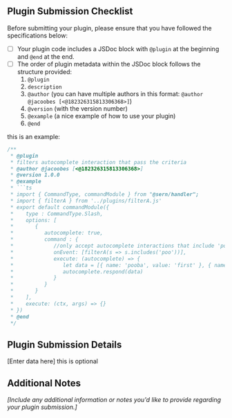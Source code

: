 ## Plugin Submission Checklist

Before submitting your plugin, please ensure that you have followed the specifications below:

- [ ] Your plugin code includes a JSDoc block with `@plugin` at the beginning and `@end` at the end.
- [ ] The order of plugin metadata within the JSDoc block follows the structure provided:
  1. `@plugin`
  2. `description`
  3. `@author` (you can have multiple authors in this format: `@author  @jacoobes [<@182326315813306368>]`)
  4. `@version` (with the version number)
  5. `@example` (a nice example of how to use your plugin)
  6. `@end`

this is an example:
```js
/** 
 * @plugin
 * filters autocomplete interaction that pass the criteria
 * @author @jacoobes [<@182326315813306368>]
 * @version 1.0.0
 * @example
 * ```ts
 * import { CommandType, commandModule } from "@sern/handler";
 * import { filterA } from '../plugins/filterA.js'
 * export default commandModule({
 *    type : CommandType.Slash,
 *    options: [
 *       {  
 *          autocomplete: true,
 *          command : {
 *             //only accept autocomplete interactions that include 'poo' in the text
 *             onEvent: [filterA(s => s.includes('poo'))],
 *             execute: (autocomplete) => {
 *                let data = [{ name: 'pooba', value: 'first' }, { name: 'pooga', value: 'second' }]
 *                autocomplete.respond(data) 
 *             }
 *          }
 *       }
 *    ],
 *    execute: (ctx, args) => {}
 * })
 * @end
 */


```

## Plugin Submission Details
[Enter data here] this is optional
## Additional Notes

_[Include any additional information or notes you'd like to provide regarding your plugin submission.]_

